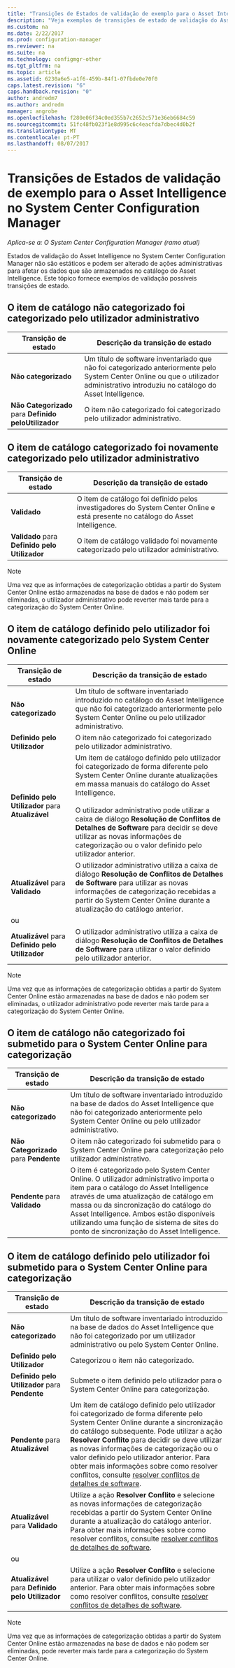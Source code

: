```yaml
---
title: "Transições de Estados de validação de exemplo para o Asset Intelligence | Microsoft Docs"
description: "Veja exemplos de transições de estado de validação do Asset Intelligence no System Center Configuration Manager."
ms.custom: na
ms.date: 2/22/2017
ms.prod: configuration-manager
ms.reviewer: na
ms.suite: na
ms.technology: configmgr-other
ms.tgt_pltfrm: na
ms.topic: article
ms.assetid: 6230a6e5-a1f6-459b-84f1-07fbde0e70f0
caps.latest.revision: "6"
caps.handback.revision: "0"
author: andredm7
ms.author: andredm
manager: angrobe
ms.openlocfilehash: f280e06f34c0ed355b7c2652c571e36eb6684c59
ms.sourcegitcommit: 51fc48fb023f1e8d995c6c4eacfda7dbec4d0b2f
ms.translationtype: MT
ms.contentlocale: pt-PT
ms.lasthandoff: 08/07/2017
---
```

# <a name="example-validation-state-transitions-for-asset-intelligence-in-system-center-configuration-manager"></a>Transições de Estados de validação de exemplo para o Asset Intelligence no System Center Configuration Manager

*Aplica-se a: O System Center Configuration Manager (ramo atual)*

Estados de validação do Asset Intelligence no System Center Configuration Manager não são estáticos e podem ser alterado de ações administrativas para afetar os dados que são armazenados no catálogo do Asset Intelligence. Este tópico fornece exemplos de validação possíveis transições de estado.

##  <a name="BKMK_UncategorizedIsCategorized"></a> O item de catálogo não categorizado foi categorizado pelo utilizador administrativo  

|**Transição de estado**|**Descrição da transição de estado**|  
|--------------------------|--------------------------------------|  
|**Não categorizado**|Um título de software inventariado que não foi categorizado anteriormente pelo System Center Online ou que o utilizador administrativo introduziu no catálogo do Asset Intelligence.|  
|**Não Categorizado** para **Definido peloUtilizador**|O item não categorizado foi categorizado pelo utilizador administrativo.|  

##  <a name="BKMK_CategorizedIsReCategorized"></a> O item de catálogo categorizado foi novamente categorizado pelo utilizador administrativo  

|**Transição de estado**|**Descrição da transição de estado**|  
|--------------------------|--------------------------------------|  
|**Validado**|O item de catálogo foi definido pelos investigadores do System Center Online e está presente no catálogo do Asset Intelligence.|  
|**Validado** para **Definido pelo Utilizador**|O item de catálogo validado foi novamente categorizado pelo utilizador administrativo.|  

> [!NOTE]  
>  Uma vez que as informações de categorização obtidas a partir do System Center Online estão armazenadas na base de dados e não podem ser eliminadas, o utilizador administrativo pode reverter mais tarde para a categorização do System Center Online.  

##  <a name="BKMK_UserDefinedIsRecategorized"></a> O item de catálogo definido pelo utilizador foi novamente categorizado pelo System Center Online  

|**Transição de estado**|**Descrição da transição de estado**|  
|--------------------------|--------------------------------------|  
|**Não categorizado**|Um título de software inventariado introduzido no catálogo do Asset Intelligence que não foi categorizado anteriormente pelo System Center Online ou pelo utilizador administrativo.|  
|**Definido pelo Utilizador**|O item não categorizado foi categorizado pelo utilizador administrativo.|  
|**Definido pelo Utilizador** para **Atualizável**|Um item de catálogo definido pelo utilizador foi categorizado de forma diferente pelo System Center Online durante atualizações em massa manuais do catálogo do Asset Intelligence.<br /><br /> O utilizador administrativo pode utilizar a caixa de diálogo **Resolução de Conflitos de Detalhes de Software** para decidir se deve utilizar as novas informações de categorização ou o valor definido pelo utilizador anterior.|  
|**Atualizável** para **Validado**|O utilizador administrativo utiliza a caixa de diálogo **Resolução de Conflitos de Detalhes de Software** para utilizar as novas informações de categorização recebidas a partir do System Center Online durante a atualização do catálogo anterior.|  
|ou||  
|**Atualizável** para **Definido pelo Utilizador**|O utilizador administrativo utiliza a caixa de diálogo **Resolução de Conflitos de Detalhes de Software** para utilizar o valor definido pelo utilizador anterior.|  

> [!NOTE]  
>  Uma vez que as informações de categorização obtidas a partir do System Center Online estão armazenadas na base de dados e não podem ser eliminadas, o utilizador administrativo pode reverter mais tarde para a categorização do System Center Online.  

##  <a name="BKMK_UncategorizedIsSubmitted"></a> O item de catálogo não categorizado foi submetido para o System Center Online para categorização  

|**Transição de estado**|**Descrição da transição de estado**|  
|--------------------------|--------------------------------------|  
|**Não categorizado**|Um título de software inventariado introduzido na base de dados do Asset Intelligence que não foi categorizado anteriormente pelo System Center Online ou pelo utilizador administrativo.|  
|**Não Categorizado** para **Pendente**|O item não categorizado foi submetido para o System Center Online para categorização pelo utilizador administrativo.|  
|**Pendente** para **Validado**|O item é categorizado pelo System Center Online. O utilizador administrativo importa o item para o catálogo do Asset Intelligence através de uma atualização de catálogo em massa ou da sincronização do catálogo do Asset Intelligence. Ambos estão disponíveis utilizando uma função de sistema de sites do ponto de sincronização do Asset Intelligence.|  

##  <a name="BKMK_UserDefinedIsSubmitted"></a> O item de catálogo definido pelo utilizador foi submetido para o System Center Online para categorização  

|**Transição de estado**|**Descrição da transição de estado**|  
|--------------------------|--------------------------------------|  
|**Não categorizado**|Um título de software inventariado introduzido na base de dados do Asset Intelligence que não foi categorizado por um utilizador administrativo ou pelo System Center Online.|  
|**Definido pelo Utilizador**|Categorizou o item não categorizado.|  
|**Definido pelo Utilizador** para **Pendente**|Submete o item definido pelo utilizador para o System Center Online para categorização.|  
|**Pendente** para **Atualizável**|Um item de catálogo definido pelo utilizador foi categorizado de forma diferente pelo System Center Online durante a sincronização do catálogo subsequente. Pode utilizar a ação **Resolver Conflito** para decidir se deve utilizar as novas informações de categorização ou o valor definido pelo utilizador anterior. Para obter mais informações sobre como resolver conflitos, consulte [resolver conflitos de detalhes de software](../../../../core/clients/manage/asset-intelligence/operations-for-asset-intelligence.md#BKMK_ResolveSoftwareDetails).|  
|**Atualizável** para **Validado**|Utilize a ação **Resolver Conflito** e selecione as novas informações de categorização recebidas a partir do System Center Online durante a atualização do catálogo anterior. Para obter mais informações sobre como resolver conflitos, consulte [resolver conflitos de detalhes de software](../../../../core/clients/manage/asset-intelligence/operations-for-asset-intelligence.md#BKMK_ResolveSoftwareDetails).|  
|ou||  
|**Atualizável** para **Definido pelo Utilizador**|Utilize a ação **Resolver Conflito** e selecione para utilizar o valor definido pelo utilizador anterior. Para obter mais informações sobre como resolver conflitos, consulte [resolver conflitos de detalhes de software](../../../../core/clients/manage/asset-intelligence/operations-for-asset-intelligence.md#BKMK_ResolveSoftwareDetails).|  

> [!NOTE]  
>  Uma vez que as informações de categorização obtidas a partir do System Center Online estão armazenadas na base de dados e não podem ser eliminadas, pode reverter mais tarde para a categorização do System Center Online.  
